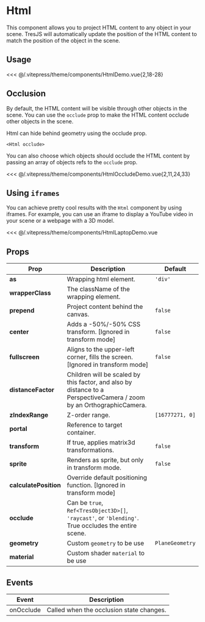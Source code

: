 # Html <Badge type="warning" text="^3.5.0" />

This component allows you to project HTML content to any object in your scene. TresJS will automatically update the position of the HTML content to match the position of the object in the scene.

<DocsDemo>
  <HtmlDemo />
</DocsDemo>

## Usage

<<< @/.vitepress/theme/components/HtmlDemo.vue{2,18-28}

## Occlusion

By default, the HTML content will be visible through other objects in the scene. You can use the `occlude` prop to make the HTML content occlude other objects in the scene.

Html can hide behind geometry using the occlude prop.

```
<Html occlude>
```

You can also choose which objects should occlude the HTML content by passing an array of objects refs to the `occlude` prop.

<DocsDemo>
  <HtmlOccludeDemo />
</DocsDemo>

<<< @/.vitepress/theme/components/HtmlOccludeDemo.vue{2,11,24,33}

## Using `iframes`

You can achieve pretty cool results with the `Html` component by using iframes. For example, you can use an iframe to display a YouTube video in your scene or a webpage with a 3D model.

<DocsDemo>
  <HtmlLaptopDemo />
</DocsDemo>

<<< @/.vitepress/theme/components/HtmlLaptopDemo.vue

## Props

| Prop                | Description                                                                                                               | Default                                  |
|---------------------|---------------------------------------------------------------------------------------------------------------------------|------------------------------------------|
| **as**              | Wrapping html element.                                                                                                    | `'div'`                                  |
| **wrapperClass**    | The className of the wrapping element.                                                                                    |                                          |
| **prepend**         | Project content behind the canvas.                                                                                        | `false`                                  |
| **center**          | Adds a -50%/-50% CSS transform. [Ignored in transform mode]                                                               | `false`                                  |
| **fullscreen**      | Aligns to the upper-left corner, fills the screen. [Ignored in transform mode]                                            | `false`                                  |
| **distanceFactor**  | Children will be scaled by this factor, and also by distance to a PerspectiveCamera / zoom by an OrthographicCamera.      |                                          |
| **zIndexRange**     | Z-order range.                                                                                                            | `[16777271, 0]`                          |
| **portal**          | Reference to target container.                                                                                            |                                          |
| **transform**       | If true, applies matrix3d transformations.                                                                                | `false`                                  |
| **sprite**          | Renders as sprite, but only in transform mode.                                                                            | `false`                                  |
| **calculatePosition** | Override default positioning function. [Ignored in transform mode]                                                      |                                          |
| **occlude**         | Can be `true`, `Ref<TresObject3D>[]`, `'raycast'`, or `'blending'`. True occludes the entire scene.                       |                                          |
| **geometry**         | Custom `geometry` to be use                                                                                              |                    `PlaneGeometry`       |
| **material**         | Custom shader `material` to be use                                                                                              |                                          |

## Events

| Event               | Description                                                                                                               |
|---------------------|---------------------------------------------------------------------------------------------------------------------------|
| onOcclude           | Called when the occlusion state changes.                                                                                  |
